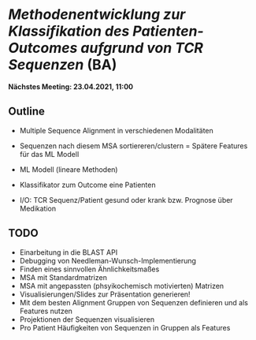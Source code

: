 # _Methodenentwicklung zur Klassifikation des Patienten-Outcomes aufgrund von TCR Sequenzen_ (BA)

**Nächstes Meeting: 23.04.2021, 11:00**


## Outline
- Multiple Sequence Alignment in verschiedenen Modalitäten

- Sequenzen nach diesem MSA sortiereren/clustern = Spätere Features für das ML Modell
- ML Modell (lineare Methoden)
- Klassifikator zum Outcome eine Patienten
- I/O: TCR Sequenz/Patient gesund oder krank bzw. Prognose über Medikation

## TODO

- Einarbeitung in die BLAST API
- Debugging von Needleman-Wunsch-Implementierung
- Finden eines sinnvollen Ähnlichkeitsmaßes
- MSA mit Standardmatrizen
- MSA mit angepassten (phsyikochemisch motivierten) Matrizen
- Visualisierungen/Slides zur Präsentation generieren!
- Mit dem besten Alignment Gruppen von Sequenzen definieren und als Features nutzen
- Projektionen der Sequenzen visualisieren
- Pro Patient Häufigkeiten von Sequenzen in Gruppen als Features